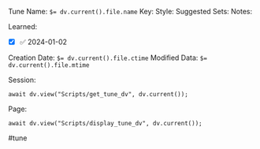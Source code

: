 Tune Name: `$= dv.current().file.name`
Key:
Style: 
Suggested Sets:
Notes:

Learned: 
- [x]  ✅ 2024-01-02

Creation Date: `$= dv.current().file.ctime`
Modified Data: `$= dv.current().file.mtime`

Session: 
```dataviewjs
await dv.view("Scripts/get_tune_dv", dv.current());
```

Page:
```dataviewjs
await dv.view("Scripts/display_tune_dv", dv.current());
```


#tune
